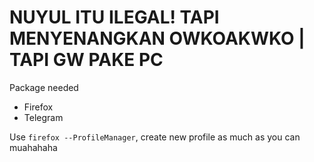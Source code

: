 # NUYUL ITU ILEGAL! TAPI MENYENANGKAN OWKOAKWKO | TAPI GW PAKE PC


Package needed
- Firefox
- Telegram



Use `firefox --ProfileManager`, create new profile as much as you can muahahaha

